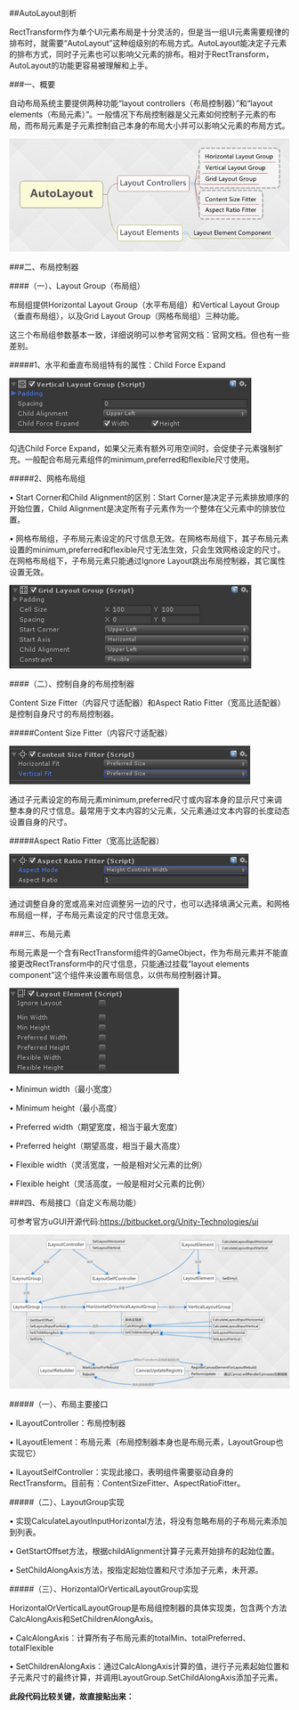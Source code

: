 ##AutoLayout剖析

RectTransform作为单个UI元素布局是十分灵活的，但是当一组UI元素需要规律的排布时，就需要“AutoLayout”这种组级别的布局方式。AutoLayout能决定子元素的排布方式，同时子元素也可以影响父元素的排布。相对于RectTransform，AutoLayout的功能更容易被理解和上手。


###一、概要

自动布局系统主要提供两种功能“layout controllers（布局控制器）”和“layout elements（布局元素）”。一般情况下布局控制器是父元素如何控制子元素的布局，而布局元素是子元素控制自己本身的布局大小并可以影响父元素的布局方式。


![](/assets/20151121104017.png)



###二、布局控制器

####（一）、Layout Group（布局组）

布局组提供Horizontal Layout Group（水平布局组）和Vertical Layout Group（垂直布局组），以及Grid Layout Group（网格布局组）三种功能。

这三个布局组参数基本一致，详细说明可以参考官网文档：官网文档。但也有一些差别。

#####1、水平和垂直布局组特有的属性：Child Force Expand

![](/assets/20151121141320.png)

勾选Child Force Expand，如果父元素有额外可用空间时，会促使子元素强制扩充。一般配合布局元素组件的minimum,preferred和flexible尺寸使用。

#####2、网格布局组

• Start Corner和Child Alignment的区别：Start Corner是决定子元素排放顺序的开始位置，Child Alignment是决定所有子元素作为一个整体在父元素中的排放位置。

• 网格布局组，子布局元素设定的尺寸信息无效。在网格布局组下，其子布局元素设置的minimum,preferred和flexible尺寸无法生效，只会生效网格设定的尺寸。在网格布局组下，子布局元素只能通过Ignore Layout跳出布局控制器，其它属性设置无效。

![](/assets/20151121151229.png)

####（二）、控制自身的布局控制器

Content Size Fitter（内容尺寸适配器）和Aspect Ratio Fitter（宽高比适配器）是控制自身尺寸的布局控制器。

#####Content Size Fitter（内容尺寸适配器）

![](/assets/20151121145440.png)

通过子元素设定的布局元素minimum,preferred尺寸或内容本身的显示尺寸来调整本身的尺寸信息。最常用于文本内容的父元素，父元素通过文本内容的长度动态设置自身的尺寸。

#####Aspect Ratio Fitter（宽高比适配器）

![](/assets/20151121150020.png)

通过调整自身的宽或高来对应调整另一边的尺寸，也可以选择填满父元素。和网格布局组一样，子布局元素设定的尺寸信息无效。

###三、布局元素

布局元素是一个含有RectTransform组件的GameObject，作为布局元素并不能直接更改RectTransform中的尺寸信息，只能通过挂载“layout elements component”这个组件来设置布局信息，以供布局控制器计算。

![](/assets/20151121110215.png)

• Minimun width（最小宽度）

• Minimum height（最小高度）

• Preferred width（期望宽度，相当于最大宽度）

• Preferred height（期望高度，相当于最大高度）

• Flexible width（灵活宽度，一般是相对父元素的比例）

• Flexible height（灵活高度，一般是相对父元素的比例）

###四、布局接口（自定义布局功能）

可参考官方uGUI开源代码:https://bitbucket.org/Unity-Technologies/ui

![](/assets/20151123204627.png)

#####（一）、布局主要接口

• ILayoutController：布局控制器

• ILayoutElement：布局元素（布局控制器本身也是布局元素，LayoutGroup也实现它）

• ILayoutSelfController：实现此接口，表明组件需要驱动自身的RectTransform。目前有：ContentSizeFitter、AspectRatioFitter。


#####（二）、LayoutGroup实现

• 实现CalculateLayoutInputHorizontal方法，将没有忽略布局的子布局元素添加到列表。

• GetStartOffset方法，根据childAlignment计算子元素开始排布的起始位置。

• SetChildAlongAxis方法，按指定起始位置和尺寸添加子元素，未开源。

#####（三）、HorizontalOrVerticalLayoutGroup实现

HorizontalOrVerticalLayoutGroup是布局组控制器的具体实现类，包含两个方法CalcAlongAxis和SetChildrenAlongAxis。

• CalcAlongAxis：计算所有子布局元素的totalMin、totalPreferred、totalFlexible

• SetChildrenAlongAxis：通过CalcAlongAxis计算的值，进行子元素起始位置和子元素尺寸的最终计算，并调用LayoutGroup.SetChildAlongAxis添加子元素。


**此段代码比较关键，故直接贴出来：**

















